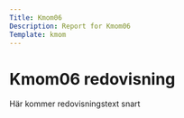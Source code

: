 ```yaml
---
Title: Kmom06
Description: Report for Kmom06
Template: kmom
---
```


Kmom06 redovisning
==========================

Här kommer redovisningstext snart
